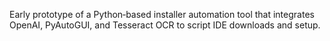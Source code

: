 Early prototype of a Python‑based installer automation tool that integrates OpenAI, PyAutoGUI, and Tesseract OCR to script IDE downloads and setup.
